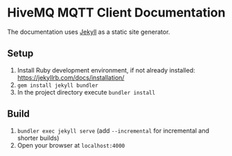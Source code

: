 # HiveMQ MQTT Client Documentation

The documentation uses [Jekyll](https://jekyllrb.com/) as a static site generator.

## Setup

1. Install Ruby development environment, if not already installed: https://jekyllrb.com/docs/installation/
1. `gem install jekyll bundler`
1. In the project directory execute `bundler install`

## Build

1. `bundler exec jekyll serve` (add `--incremental` for incremental and shorter builds)
1. Open your browser at `localhost:4000`
